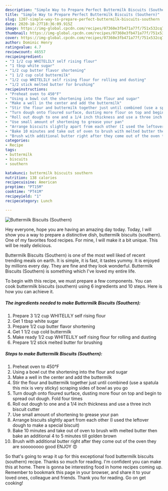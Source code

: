 ```yaml
---
description: "Simple Way to Prepare Perfect Buttermilk Biscuits (Southern)"
title: "Simple Way to Prepare Perfect Buttermilk Biscuits (Southern)"
slug: 1207-simple-way-to-prepare-perfect-buttermilk-biscuits-southern
date: 2020-10-27T18:36:09.915Z
image: https://img-global.cpcdn.com/recipes/07360e3fb471a77f/751x532cq70/buttermilk-biscuits-southern-recipe-main-photo.jpg
thumbnail: https://img-global.cpcdn.com/recipes/07360e3fb471a77f/751x532cq70/buttermilk-biscuits-southern-recipe-main-photo.jpg
cover: https://img-global.cpcdn.com/recipes/07360e3fb471a77f/751x532cq70/buttermilk-biscuits-southern-recipe-main-photo.jpg
author: Dominic Henry
ratingvalue: 4.7
reviewcount: 46557
recipeingredient:
- "3 1/2 cup WHITELILY self rising flour"
- "1 tbsp white sugar"
- "1/2 cup butter flavor shortening"
- "1 1/2 cup cold buttermilk"
- "1/2 cup WHITELILY self rising flour for rolling and dusting"
- "1/2 stick melted butter for brushing"
recipeinstructions:
- "Preheat oven to 450°F"
- "Using a bowl cut the shortening into the flour and sugar"
- "Make a well in the center and add the buttermilk"
- "Stir the flour and buttermilk together just until combined (use a spatula this mix is very sticky) scraping sides of bowl as you go"
- "Turn dough onto floured surface, dusting more flour on top and begin to spread out dough. Fold four times"
- "Roll out dough to one and a 1/4 inch thickness and use a three inch biscuit cutter"
- "Use small amount of shortening to grease your pan"
- "Arrange biscuits slightly apart from each other (I used the leftover dough to make a special biscuit)"
- "Bake 10 minutes and take out of oven to brush with melted butter then bake an additional 4 to 5 minutes till golden brown"
- "Brush with additional butter right after they come out of the oven they are soooooooo good ENJOY 😍"
categories:
- Recipe
tags:
- buttermilk
- biscuits
- southern

katakunci: buttermilk biscuits southern 
nutrition: 138 calories
recipecuisine: American
preptime: "PT15M"
cooktime: "PT41M"
recipeyield: "1"
recipecategory: Lunch

---
```



![Buttermilk Biscuits (Southern)](https://img-global.cpcdn.com/recipes/07360e3fb471a77f/751x532cq70/buttermilk-biscuits-southern-recipe-main-photo.jpg)

Hey everyone, hope you are having an amazing day today. Today, I will show you a way to prepare a distinctive dish, buttermilk biscuits (southern). One of my favorites food recipes. For mine, I will make it a bit unique. This will be really delicious.



Buttermilk Biscuits (Southern) is one of the most well liked of recent trending meals on earth. It is simple, it is fast, it tastes yummy. It is enjoyed by millions every day. They are fine and they look wonderful. Buttermilk Biscuits (Southern) is something which I've loved my entire life.


To begin with this recipe, we must prepare a few components. You can cook buttermilk biscuits (southern) using 6 ingredients and 10 steps. Here is how you can achieve it.

<!--inarticleads1-->

##### The ingredients needed to make Buttermilk Biscuits (Southern):

1. Prepare 3 1/2 cup WHITELILY self rising flour
1. Get 1 tbsp white sugar
1. Prepare 1/2 cup butter flavor shortening
1. Get 1 1/2 cup cold buttermilk
1. Make ready 1/2 cup WHITELILY self rising flour for rolling and dusting
1. Prepare 1/2 stick melted butter for brushing




<!--inarticleads2-->

##### Steps to make Buttermilk Biscuits (Southern):

1. Preheat oven to 450°F
1. Using a bowl cut the shortening into the flour and sugar
1. Make a well in the center and add the buttermilk
1. Stir the flour and buttermilk together just until combined (use a spatula this mix is very sticky) scraping sides of bowl as you go
1. Turn dough onto floured surface, dusting more flour on top and begin to spread out dough. Fold four times
1. Roll out dough to one and a 1/4 inch thickness and use a three inch biscuit cutter
1. Use small amount of shortening to grease your pan
1. Arrange biscuits slightly apart from each other (I used the leftover dough to make a special biscuit)
1. Bake 10 minutes and take out of oven to brush with melted butter then bake an additional 4 to 5 minutes till golden brown
1. Brush with additional butter right after they come out of the oven they are soooooooo good ENJOY 😍




So that's going to wrap it up for this exceptional food buttermilk biscuits (southern) recipe. Thanks so much for reading. I'm confident you can make this at home. There is gonna be interesting food in home recipes coming up. Remember to bookmark this page in your browser, and share it to your loved ones, colleague and friends. Thank you for reading. Go on get cooking!
